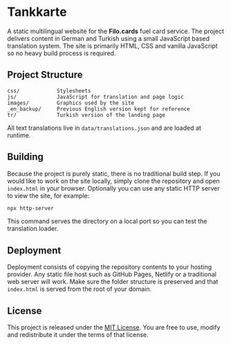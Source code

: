# Tankkarte

A static multilingual website for the **Filo.cards** fuel card service. The project delivers
content in German and Turkish using a small JavaScript based translation system. The site is
primarily HTML, CSS and vanilla JavaScript so no heavy build process is required.

## Project Structure

```
css/            Stylesheets
js/             JavaScript for translation and page logic
images/         Graphics used by the site
_en_backup/     Previous English version kept for reference
tr/             Turkish version of the landing page
```

All text translations live in `data/translations.json` and are loaded at runtime.

## Building

Because the project is purely static, there is no traditional build step. If you would like to
work on the site locally, simply clone the repository and open `index.html` in your browser.
Optionally you can use any static HTTP server to view the site, for example:

```bash
npx http-server
```

This command serves the directory on a local port so you can test the translation loader.

## Deployment

Deployment consists of copying the repository contents to your hosting provider. Any static file
host such as GitHub Pages, Netlify or a traditional web server will work. Make sure the folder
structure is preserved and that `index.html` is served from the root of your domain.

## License

This project is released under the [MIT License](LICENSE). You are free to use, modify and
redistribute it under the terms of that license.
